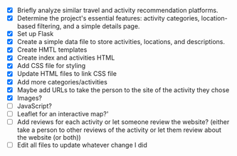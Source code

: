 - [x] Briefly analyze similar travel and activity recommendation platforms.
- [x] Determine the project's essential features: activity categories, location-based filtering, and a simple details page.
- [x] Set up Flask
- [x] Create a simple data file to store activities, locations, and descriptions.
- [x] Create HMTL templates
- [x] Create index and activities HTML
- [x] Add CSS file for styling
- [x] Update HTML files to link CSS file
- [x] Add more categories/activities
- [x] Maybe add URLs to take the person to the site of the activity they chose
- [x] Images?
- [ ] JavaScript?
- [ ] Leaflet for an interactive map?'
- [ ] Add reviews for each activity or let someone review the website? (either take a person to other reviews of the activity or let them review about the website (or both))
- [ ] Edit all files to update whatever change I did
